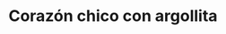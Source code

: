 ---
title: Corazón chico con argollita
date: 
draft: false

# descripcion
description : Corazón chico con argollita

materials: Plata 925

color: Plateado

dimensions: 2cm x 1,5cm

code: 02-14-0210

type: "Dijes"

categories: []

price: $3.710,00

price_eftvo: $3.150,00

# Images
# first image will be shown in the product page
images:
  # - image: "images/path_to_image"
  # La ubicacion de las imagenes es imagenes/Dijes/Dijes.Plata/02-14-0210-corazon-chico-con-argollita
  - image: "./images/dijes/plata/02-14-0210-corazon-chico-con-argollita.JPG"
---